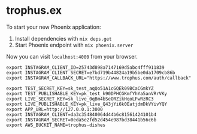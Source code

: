 # trophus.ex

To start your new Phoenix application:

1. Install dependencies with `mix deps.get`
2. Start Phoenix endpoint with `mix phoenix.server`

Now you can visit `localhost:4000` from your browser.


```
export INSTAGRAM_CLIENT_ID=25743d898a7147169d5abc4fff911839
export INSTAGRAM_CLIENT_SECRET=e7bd719b44824a19b5be0da1709cb86b
export INSTAGRAM_CALLBACK_URL="https://www.trophus.com/auth/callback"

export TEST_SECRET_KEY=sk_test_aqQo51A1cGQEk09BCaCGmkYZ
export TEST_PUBLISHABLE_KEY=pk_test_k90DPHCGKmfYhYa5anVRrVKy
export LIVE_SECRET_KEY=sk_live_0qBm4bSeORZikHqoLFwRzRC3
export LIVE_PUBLISHABLE_KEY=pk_live_Q43jYi6k0EatjdmDkVYivYQY
export APP_URL=http://127.0.0.1:3000
export INSTAGRAM_CLIENT=da3c354840064d44b6c81561424101b4
export INSTAGRAM_SECRET=0eda5e2fd52d454e987bd38441b56c6b
export AWS_BUCKET_NAME=trophus-dishes
```
